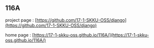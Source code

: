 ## 116A

project page : [https://github.com/17-1-SKKU-OSS/django](https://github.com/17-1-SKKU-OSS/django)

home page : [https://17-1-skku-oss.github.io/116A/](https://17-1-skku-oss.github.io/116A/)
